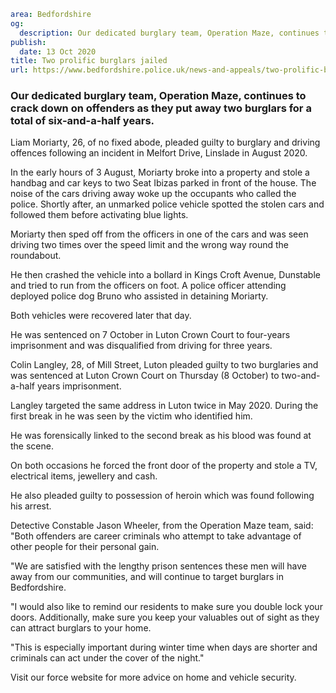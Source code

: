 ```yaml
area: Bedfordshire
og:
  description: Our dedicated burglary team, Operation Maze, continues to crack down on offenders as they put away two burglars for a total of six-and-a-half years.
publish:
  date: 13 Oct 2020
title: Two prolific burglars jailed
url: https://www.bedfordshire.police.uk/news-and-appeals/two-prolific-burglars-jailed
```

### Our dedicated burglary team, Operation Maze, continues to crack down on offenders as they put away two burglars for a total of six-and-a-half years.

Liam Moriarty, 26, of no fixed abode, pleaded guilty to burglary and driving offences following an incident in Melfort Drive, Linslade in August 2020.

In the early hours of 3 August, Moriarty broke into a property and stole a handbag and car keys to two Seat Ibizas parked in front of the house. The noise of the cars driving away woke up the occupants who called the police. Shortly after, an unmarked police vehicle spotted the stolen cars and followed them before activating blue lights.

Moriarty then sped off from the officers in one of the cars and was seen driving two times over the speed limit and the wrong way round the roundabout.

He then crashed the vehicle into a bollard in Kings Croft Avenue, Dunstable and tried to run from the officers on foot. A police officer attending deployed police dog Bruno who assisted in detaining Moriarty.

Both vehicles were recovered later that day.

He was sentenced on 7 October in Luton Crown Court to four-years imprisonment and was disqualified from driving for three years.

Colin Langley, 28, of Mill Street, Luton pleaded guilty to two burglaries and was sentenced at Luton Crown Court on Thursday (8 October) to two-and-a-half years imprisonment.

Langley targeted the same address in Luton twice in May 2020. During the first break in he was seen by the victim who identified him.

He was forensically linked to the second break as his blood was found at the scene.

On both occasions he forced the front door of the property and stole a TV, electrical items, jewellery and cash.

He also pleaded guilty to possession of heroin which was found following his arrest.

Detective Constable Jason Wheeler, from the Operation Maze team, said: "Both offenders are career criminals who attempt to take advantage of other people for their personal gain.

"We are satisfied with the lengthy prison sentences these men will have away from our communities, and will continue to target burglars in Bedfordshire.

"I would also like to remind our residents to make sure you double lock your doors. Additionally, make sure you keep your valuables out of sight as they can attract burglars to your home.

"This is especially important during winter time when days are shorter and criminals can act under the cover of the night."

Visit our force website for more advice on home and vehicle security.
